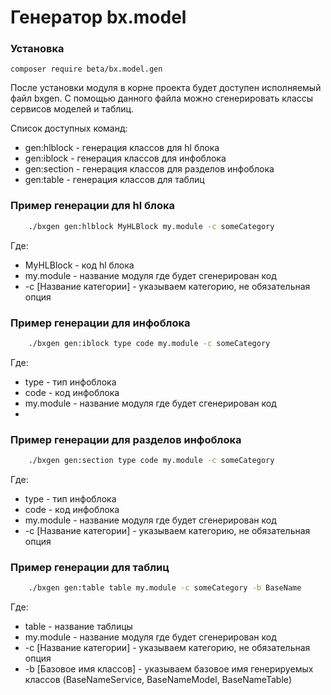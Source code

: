 # Генератор bx.model

### Установка

```
composer require beta/bx.model.gen
```

После установки модуля в корне проекта будет доступен исполняемый файл bxgen. 
С помощью данного файла можно сгенерировать классы сервисов моделей и таблиц.

Список доступных команд: 

* gen:hlblock - генерация классов для hl блока
* gen:iblock - генерация классов для инфоблока
* gen:section - генерация классов для разделов инфоблока
* gen:table - генерация классов для таблиц

### Пример генерации для hl блока

```bash
    ./bxgen gen:hlblock MyHLBlock my.module -c someCategory
```

Где:
* MyHLBlock - код hl блока
* my.module - название модуля где будет сгенерирован код
* -c [Название категории] - указываем категорию, не обязательная опция 


### Пример генерации для инфоблока

```bash
    ./bxgen gen:iblock type code my.module -c someCategory
```

Где:
* type - тип инфоблока
* code - код инфоблока
* my.module - название модуля где будет сгенерирован код
* 
### Пример генерации для разделов инфоблока

```bash
    ./bxgen gen:section type code my.module -c someCategory
```

Где:
* type - тип инфоблока
* code - код инфоблока
* my.module - название модуля где будет сгенерирован код
* -c [Название категории] - указываем категорию, не обязательная опция 

### Пример генерации для таблиц

```bash
    ./bxgen gen:table table my.module -c someCategory -b BaseName
```

Где:
* table - название таблицы
* my.module - название модуля где будет сгенерирован код
* -c [Название категории] - указываем категорию, не обязательная опция
* -b [Базовое имя классов] - указываем базовое имя генерируемых классов (BaseNameService, BaseNameModel, BaseNameTable)
